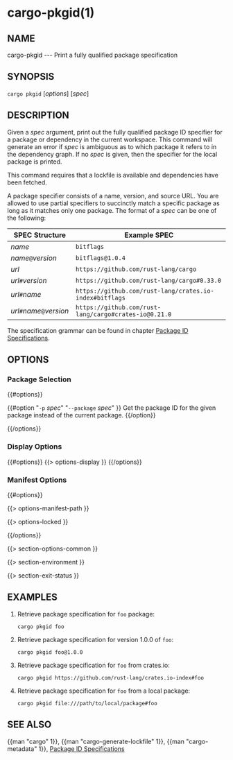 # cargo-pkgid(1)

## NAME

cargo-pkgid --- Print a fully qualified package specification

## SYNOPSIS

`cargo pkgid` [_options_] [_spec_]

## DESCRIPTION

Given a _spec_ argument, print out the fully qualified package ID specifier
for a package or dependency in the current workspace. This command will
generate an error if _spec_ is ambiguous as to which package it refers to in
the dependency graph. If no _spec_ is given, then the specifier for the local
package is printed.

This command requires that a lockfile is available and dependencies have been
fetched.

A package specifier consists of a name, version, and source URL. You are
allowed to use partial specifiers to succinctly match a specific package as
long as it matches only one package. The format of a _spec_ can be one of the
following:

SPEC Structure             | Example SPEC
---------------------------|--------------
_name_                     | `bitflags`
_name_`@`_version_         | `bitflags@1.0.4`
_url_                      | `https://github.com/rust-lang/cargo`
_url_`#`_version_          | `https://github.com/rust-lang/cargo#0.33.0`
_url_`#`_name_             | `https://github.com/rust-lang/crates.io-index#bitflags`
_url_`#`_name_`@`_version_ | `https://github.com/rust-lang/cargo#crates-io@0.21.0`

The specification grammar can be found in chapter [Package ID Specifications].

## OPTIONS

### Package Selection

{{#options}}

{{#option "`-p` _spec_" "`--package` _spec_" }}
Get the package ID for the given package instead of the current package.
{{/option}}

{{/options}}

### Display Options

{{#options}}
{{> options-display }}
{{/options}}

### Manifest Options

{{#options}}

{{> options-manifest-path }}

{{> options-locked }}

{{/options}}

{{> section-options-common }}

{{> section-environment }}

{{> section-exit-status }}

## EXAMPLES

1. Retrieve package specification for `foo` package:

       cargo pkgid foo

2. Retrieve package specification for version 1.0.0 of `foo`:

       cargo pkgid foo@1.0.0

3. Retrieve package specification for `foo` from crates.io:

       cargo pkgid https://github.com/rust-lang/crates.io-index#foo

4. Retrieve package specification for `foo` from a local package:

       cargo pkgid file:///path/to/local/package#foo

## SEE ALSO
{{man "cargo" 1}}, {{man "cargo-generate-lockfile" 1}}, {{man "cargo-metadata" 1}}, [Package ID Specifications]

[Package ID Specifications]: ../reference/pkgid-spec.html
